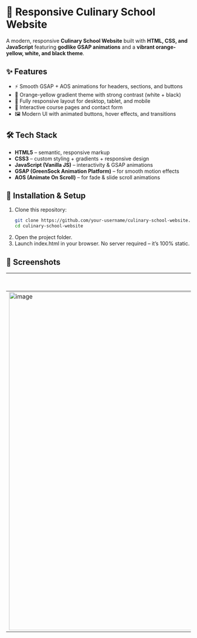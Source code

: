# 🍳 Responsive Culinary School Website

A modern, responsive **Culinary School Website** built with **HTML, CSS, and JavaScript** featuring **godlike GSAP animations** and a **vibrant orange-yellow, white, and black theme**.

## ✨ Features
- ⚡ Smooth GSAP + AOS animations for headers, sections, and buttons  
- 🎨 Orange-yellow gradient theme with strong contrast (white + black)  
- 📱 Fully responsive layout for desktop, tablet, and mobile  
- 🎥 Interactive course pages and contact form  
- 🖼️ Modern UI with animated buttons, hover effects, and transitions  

## 🛠️ Tech Stack
- **HTML5** – semantic, responsive markup  
- **CSS3** – custom styling + gradients + responsive design  
- **JavaScript (Vanilla JS)** – interactivity & GSAP animations  
- **GSAP (GreenSock Animation Platform)** – for smooth motion effects  
- **AOS (Animate On Scroll)** – for fade & slide scroll animations  

## 🚀 Installation & Setup
1. Clone this repository:
   ```bash
   git clone https://github.com/your-username/culinary-school-website.git
   cd culinary-school-website
   ```
2. Open the project folder.
3. Launch index.html in your browser.
No server required – it’s 100% static.

## 📸 Screenshots

| Homepage                      | Courses Page                        | Contact Page                        |
| ----------------------------- | ----------------------------------- | ----------------------------------- |
| <img width="1920" height="921" alt="image" src="https://github.com/user-attachments/assets/e9471c47-b3ef-47bc-8005-2b88599d6d9b" />     | ![Courses](screenshots/courses.png) | ![Contact](screenshots/contact.png) |
